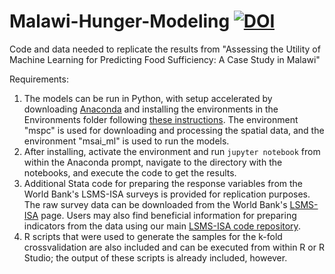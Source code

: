# Malawi-Hunger-Modeling [![DOI](https://zenodo.org/badge/940253497.svg)](https://doi.org/10.5281/zenodo.15605219)
Code and data needed to replicate the results from "Assessing the Utility of Machine Learning for Predicting Food Sufficiency: A Case Study in Malawi"

Requirements:
1. The models can be run in Python, with setup accelerated by downloading [Anaconda](https://www.anaconda.org) and installing the environments in the Environments folder following [these instructions](https://docs.conda.io/projects/conda/en/latest/user-guide/tasks/manage-environments.html). The environment "mspc" is used for downloading and processing the spatial data, and the environment "msai_ml" is used to run the models.
2. After installing, activate the environment and run `jupyter notebook` from within the Anaconda prompt, navigate to the directory with the notebooks, and execute the code to get the results.
3. Additional Stata code for preparing the response variables from the World Bank's LSMS-ISA surveys is provided for replication purposes. The raw survey data can be downloaded from the World Bank's [LSMS-ISA](https://www.worldbank.org/en/programs/lsms/initiatives/lsms-ISA) page. Users may also find beneficial information for preparing indicators from the data using our main [LSMS-ISA code repository](https://github.com/EvansSchoolPolicyAnalysisAndResearch/LSMS-Agricultural-Indicators-Code).  
4. R scripts that were used to generate the samples for the k-fold crossvalidation are also included and can be executed from within R or R Studio; the output of these scripts is already included, however. 
